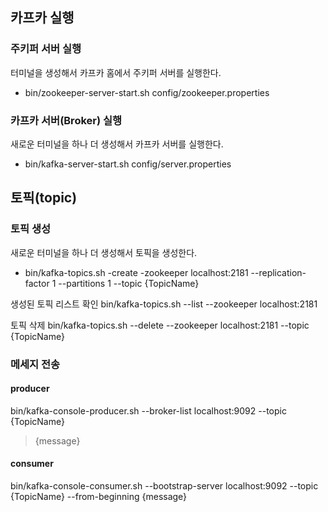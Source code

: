 ## 카프카 실행
### 주키퍼 서버 실행
터미널을 생성해서 카프카 홈에서 주키퍼 서버를 실행한다.
 - bin/zookeeper-server-start.sh config/zookeeper.properties

### 카프카 서버(Broker) 실행
새로운 터미널을 하나 더 생성해서 카프카 서버를 실행한다.
 - bin/kafka-server-start.sh config/server.properties

## 토픽(topic)
### 토픽 생성
새로운 터미널을 하나 더 생성해서 토픽을 생성한다.
 - bin/kafka-topics.sh -create -zookeeper localhost:2181 --replication-factor 1 --partitions 1 --topic {TopicName}

생성된 토픽 리스트 확인
bin/kafka-topics.sh --list --zookeeper localhost:2181

토픽 삭제
bin/kafka-topics.sh --delete --zookeeper localhost:2181 --topic {TopicName}

### 메세지 전송
#### producer
bin/kafka-console-producer.sh --broker-list localhost:9092 --topic {TopicName}
> {message}

#### consumer
bin/kafka-console-consumer.sh --bootstrap-server localhost:9092 --topic {TopicName} --from-beginning
{message}
